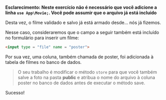 **Esclarecimento: Neste exercício não é necessário que você adicione a linha `use App\Movie;`. Você pode assumir que o arquivo já está incluído**

Desta vez, o filme validado e salvo já está armado desde... nós já fizemos.

Nesse caso, consideraremos que o campo a seguir também está incluído no formulário para inserir um filme:

```html
<input type = "file" name = "poster">
```

Por sua vez, uma coluna, também chamada de poster, foi adicionada à tabela de filmes no banco de dados.

> O seu trabalho é modificar o método `store` para que você também salve a foto na pasta **public** e atribua o nome do arquivo à coluna poster no banco de dados antes de executar o método save.

Sucesso!